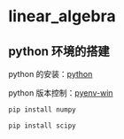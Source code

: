 # linear_algebra

## python 环境的搭建

python 的安装：[python](https://www.python.org/downloads/windows/)

python 版本控制：[pyenv-win](https://github.com/pyenv-win/pyenv-win)

```sh
pip install numpy

pip install scipy
```
